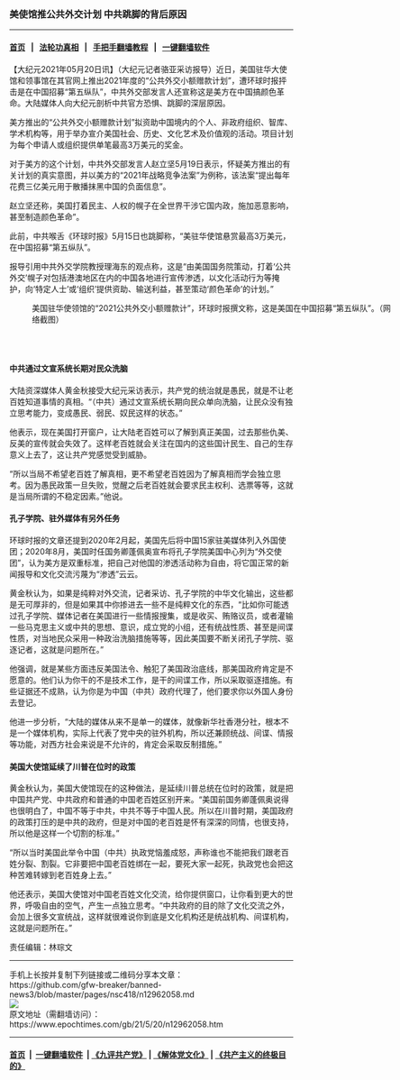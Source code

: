 ### 美使馆推公共外交计划 中共跳脚的背后原因
------------------------

#### [首页](https://github.com/gfw-breaker/banned-news3/blob/master/README.md) &nbsp;&nbsp;|&nbsp;&nbsp; [法轮功真相](https://github.com/begood0513/basic/blob/master/README.md)  &nbsp;&nbsp;|&nbsp;&nbsp; [手把手翻墙教程](https://github.com/gfw-breaker/guides/wiki)  &nbsp;&nbsp;|&nbsp;&nbsp; [一键翻墙软件](https://github.com/gfw-breaker/nogfw/blob/master/README.md)  



<div><p>
 【大纪元2021年05月20日讯】（大纪元记者骆亚采访报导）近日，美国驻华大使馆和领事馆在其官网上推出2021年度的“公共外交小额赠款计划”，遭环球时报抨击是在中国招募“第五纵队”，中共外交部发言人还宣称这是美方在中国搞颜色革命。大陆媒体人向大纪元剖析中共官方恐惧、跳脚的深层原因。
</p>
<p>
 美方推出的“公共外交小额赠款计划”拟资助中国境内的个人、非政府组织、智库、学术机构等，用于举办宣介美国社会、历史、文化艺术及价值观的活动。项目计划为每个申请人或组织提供单笔最高3万美元的奖金。
</p>
<p>
 对于美方的这个计划，中共外交部发言人赵立坚5月19日表示，怀疑美方推出的有关计划的真实意图，并以美方的“2021年战略竞争法案”为例称，该法案“提出每年花费三亿美元用于散播抹黑中国的负面信息”。
</p>
<p>
 赵立坚还称，美国打着民主、人权的幌子在全世界干涉它国内政，施加恶意影响，甚至制造颜色革命”。
</p>
<p>
 此前，中共喉舌《环球时报》5月15日也跳脚称，“美驻华使馆悬赏最高3万美元，在中国招募“第五纵队”。
</p>
<p>
 报导引用中共外交学院教授理海东的观点称，这是“由美国国务院策动，打着‘公共外交’幌子对包括港澳地区在内的中国各地进行宣传渗透，以文化活动行为等掩护，向‘特定人士’或‘组织’提供资助、输送利益，甚至策动‘颜色革命’的计划。”
</p>
<figure aria-describedby="caption-attachment-12962307" class="wp-caption aligncenter" id="attachment_12962307" style="width: 650px">
 <ok href="https://i.epochtimes.com/assets/uploads/2021/05/id12962307-Screen-Shot-2021-05-20-at-12.54.25-pm.png" target="_blank">
  <img alt="" class="wp-image-12962307" src="https://i.epochtimes.com/assets/uploads/2021/05/id12962307-Screen-Shot-2021-05-20-at-12.54.25-pm.png"/>
 </ok>
 <br/><figcaption class="wp-caption-text" id="caption-attachment-12962307">
  美国驻华使领馆的“2021公共外交小额赠款计”，环球时报撰文称，这是美国在中国招募“第五纵队”。（网络截图）
 </figcaption><br/>
</figure><br/>
<h4>
 中共通过文宣系统长期对民众洗脑
</h4>
<p>
 大陆资深媒体人黄金秋接受大纪元采访表示，共产党的统治就是愚民，就是不让老百姓知道事情的真相。“（中共）通过文宣系统长期向民众单向洗脑，让民众没有独立思考能力，变成愚民、弱民、奴民这样的状态。”
</p>
<p>
 他表示，现在美国打开窗户，让大陆老百姓可以了解到真正美国，过去那些仇美、反美的宣传就会失效了。这样老百姓就会关注在国内的这些国计民生、自己的生存意义上去了，这让共产党感觉受到威胁。
</p>
<p>
 “所以当局不希望老百姓了解真相，更不希望老百姓因为了解真相而学会独立思考。因为愚民政策一旦失败，觉醒之后老百姓就会要求民主权利、选票等等，这就是当局所谓的不稳定因素。”他说。
</p>
<h4>
 孔子学院、驻外媒体有另外任务
</h4>
<p>
 环球时报的文章还提到2020年2月起，美国先后将中国15家驻美媒体列入外国使团；2020年8月，美国时任国务卿蓬佩奥宣布将孔子学院美国中心列为“外交使团”，认为美方是双重标准，把自己对他国的渗透活动称为自由，将它国正常的新闻报导和文化交流污蔑为“渗透”云云。
</p>
<p>
 黄金秋认为，如果是纯粹对外交流，记者采访、孔子学院的中华文化输出，这些都是无可厚非的，但是如果其中你掺进去一些不是纯粹文化的东西，“比如你可能透过孔子学院、媒体记者在美国进行一些情报搜集，或是收买、贿赂议员，或者灌输一些马克思主义或中共的思想、意识，成立党的小组，还有统战性质、甚至是间谍性质，对当地民众采用一种政治洗脑措施等等，因此美国要不断关闭孔子学院、驱逐记者，这就是问题所在。”
</p>
<p>
 他强调，就是某些方面违反美国法令、触犯了美国政治底线，那美国政府肯定是不愿意的。他们认为你干的不是技术工作，是干的间谍工作，所以采取驱逐措施。有些证据还不成熟，认为你是为中国（中共）政府代理了，他们要求你以外国人身份去登记。
</p>
<p>
 他进一步分析，“大陆的媒体从来不是单一的媒体，就像新华社香港分社，根本不是一个媒体机构，实际上代表了党中央的驻外机构，所以还兼顾统战、间谍、情报等功能，对西方社会来说是不允许的，肯定会采取反制措施。”
</p>
<h4>
 美国大使馆延续了川普在位时的政策
</h4>
<p>
 黄金秋认为，美国大使馆现在的这种做法，是延续川普总统在位时的政策，就是把中国共产党、中共政府和普通的中国老百姓区别开来。“美国前国务卿蓬佩奥说得也很明白了，中国不等于中共，中共不等于中国人民。所以在川普时期，美国政府的政策打压的是中共的政府，但是对中国的老百姓是怀有深深的同情，也很支持，所以他是这样一个切割的标准。”
</p>
<p>
 “所以当时美国此举令中国（中共）执政党恼羞成怒，声称谁也不能把我们跟老百姓分裂、割裂。它非要把中国老百姓绑在一起，要死大家一起死，执政党也会把这种苦难转嫁到老百姓身上去。”
</p>
<p>
 他还表示，美国大使馆对中国老百姓文化交流，给你提供窗口，让你看到更大的世界，呼吸自由的空气，产生一点独立思考。“中共政府的目的除了文化交流之外，会加上很多文宣统战，这样就很难说你到底是文化机构还是统战机构、间谍机构，这就是问题所在。”
</p>
<p>
 责任编辑：林琮文
</p>
</div>
<hr/>
手机上长按并复制下列链接或二维码分享本文章：<br/>
https://github.com/gfw-breaker/banned-news3/blob/master/pages/nsc418/n12962058.md <br/>
<a href='https://github.com/gfw-breaker/banned-news3/blob/master/pages/nsc418/n12962058.md'><img src='https://github.com/gfw-breaker/banned-news3/blob/master/pages/nsc418/n12962058.md.png'/></a> <br/>
原文地址（需翻墙访问）：https://www.epochtimes.com/gb/21/5/20/n12962058.htm


------------------------
#### [首页](https://github.com/gfw-breaker/banned-news3/blob/master/README.md) &nbsp;|&nbsp; [一键翻墙软件](https://github.com/gfw-breaker/nogfw/blob/master/README.md) &nbsp;| [《九评共产党》](https://github.com/gfw-breaker/9ping.md/blob/master/README.md#九评之一评共产党是什么) | [《解体党文化》](https://github.com/gfw-breaker/jtdwh.md/blob/master/README.md) | [《共产主义的终极目的》](https://github.com/gfw-breaker/gczydzjmd.md/blob/master/README.md)


<img src='http://gfw-breaker.win/banned-news3/pages/nsc418/n12962058.md' width='0px' height='0px'/>